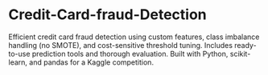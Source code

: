 # Credit-Card-fraud-Detection
Efficient credit card fraud detection using custom features, class imbalance handling (no SMOTE), and cost-sensitive threshold tuning. Includes ready-to-use prediction tools and thorough evaluation. Built with Python, scikit-learn, and pandas for a Kaggle competition.
